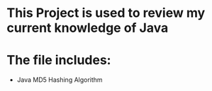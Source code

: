 # This Project is used to review my current knowledge of Java

# The file includes:
 - Java MD5 Hashing Algorithm